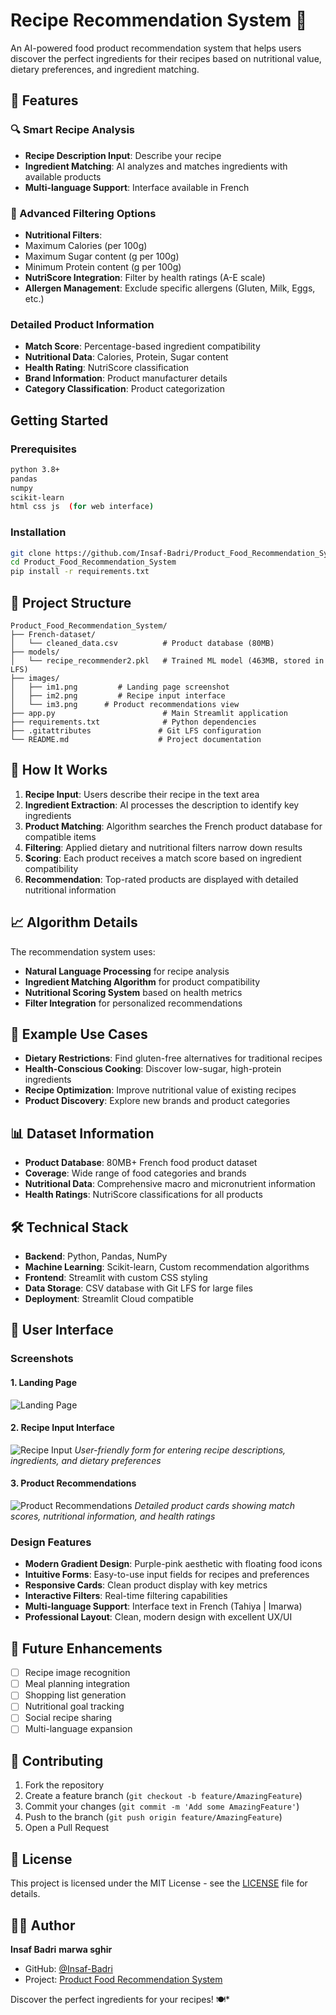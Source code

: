 # Recipe Recommendation System 🍳

An AI-powered food product recommendation system that helps users discover the perfect ingredients for their recipes based on nutritional value, dietary preferences, and ingredient matching.

## 🌟 Features

### 🔍 Smart Recipe Analysis
- **Recipe Description Input**: Describe your recipe
- **Ingredient Matching**: AI analyzes and matches ingredients with available products
- **Multi-language Support**: Interface available in French 

### 🥗 Advanced Filtering Options
- **Nutritional Filters**:
- Maximum Calories (per 100g)
- Maximum Sugar content (g per 100g)
- Minimum Protein content (g per 100g)
- **NutriScore Integration**: Filter by health ratings (A-E scale)
- **Allergen Management**: Exclude specific allergens (Gluten, Milk, Eggs, etc.)

### Detailed Product Information
- **Match Score**: Percentage-based ingredient compatibility
- **Nutritional Data**: Calories, Protein, Sugar content
- **Health Rating**: NutriScore classification
- **Brand Information**: Product manufacturer details
- **Category Classification**: Product categorization

##  Getting Started

### Prerequisites
```bash
python 3.8+
pandas
numpy
scikit-learn
html css js  (for web interface)
```

### Installation
```bash
git clone https://github.com/Insaf-Badri/Product_Food_Recommendation_System.git
cd Product_Food_Recommendation_System
pip install -r requirements.txt
```


## 📁 Project Structure
```
Product_Food_Recommendation_System/
├── French-dataset/
│   └── cleaned_data.csv          # Product database (80MB)
├── models/
│   └── recipe_recommender2.pkl   # Trained ML model (463MB, stored in LFS)
├── images/
│   ├── im1.png         # Landing page screenshot
│   ├── im2.png         # Recipe input interface
│   └── im3.png      # Product recommendations view
├── app.py                        # Main Streamlit application
├── requirements.txt              # Python dependencies
├── .gitattributes               # Git LFS configuration
└── README.md                    # Project documentation
```

## 🔧 How It Works

1. **Recipe Input**: Users describe their recipe in the text area
2. **Ingredient Extraction**: AI processes the description to identify key ingredients
3. **Product Matching**: Algorithm searches the French product database for compatible items
4. **Filtering**: Applied dietary and nutritional filters narrow down results
5. **Scoring**: Each product receives a match score based on ingredient compatibility
6. **Recommendation**: Top-rated products are displayed with detailed nutritional information

## 📈 Algorithm Details

The recommendation system uses:
- **Natural Language Processing** for recipe analysis
- **Ingredient Matching Algorithm** for product compatibility
- **Nutritional Scoring System** based on health metrics
- **Filter Integration** for personalized recommendations

## 🎯 Example Use Cases

- **Dietary Restrictions**: Find gluten-free alternatives for traditional recipes
- **Health-Conscious Cooking**: Discover low-sugar, high-protein ingredients
- **Recipe Optimization**: Improve nutritional value of existing recipes
- **Product Discovery**: Explore new brands and product categories

## 📊 Dataset Information

- **Product Database**: 80MB+ French food product dataset
- **Coverage**: Wide range of food categories and brands
- **Nutritional Data**: Comprehensive macro and micronutrient information
- **Health Ratings**: NutriScore classifications for all products

## 🛠️ Technical Stack

- **Backend**: Python, Pandas, NumPy
- **Machine Learning**: Scikit-learn, Custom recommendation algorithms
- **Frontend**: Streamlit with custom CSS styling
- **Data Storage**: CSV database with Git LFS for large files
- **Deployment**: Streamlit Cloud compatible

## 🎨 User Interface

### Screenshots

#### 1. Landing Page
![Landing Page](images/im2.png)

#### 2. Recipe Input Interface
![Recipe Input](images/im3.png)
*User-friendly form for entering recipe descriptions, ingredients, and dietary preferences*

#### 3. Product Recommendations
![Product Recommendations](images/im1.png)
*Detailed product cards showing match scores, nutritional information, and health ratings*

### Design Features
- **Modern Gradient Design**: Purple-pink aesthetic with floating food icons
- **Intuitive Forms**: Easy-to-use input fields for recipes and preferences
- **Responsive Cards**: Clean product display with key metrics
- **Interactive Filters**: Real-time filtering capabilities
- **Multi-language Support**: Interface text in French (Tahiya | Imarwa)
- **Professional Layout**: Clean, modern design with excellent UX/UI

## 🔮 Future Enhancements

- [ ] Recipe image recognition
- [ ] Meal planning integration
- [ ] Shopping list generation
- [ ] Nutritional goal tracking
- [ ] Social recipe sharing
- [ ] Multi-language expansion

## 🤝 Contributing

1. Fork the repository
2. Create a feature branch (`git checkout -b feature/AmazingFeature`)
3. Commit your changes (`git commit -m 'Add some AmazingFeature'`)
4. Push to the branch (`git push origin feature/AmazingFeature`)
5. Open a Pull Request

## 📝 License

This project is licensed under the MIT License - see the [LICENSE](LICENSE) file for details.

## 👨‍💻 Author

**Insaf Badri**
**marwa sghir**
- GitHub: [@Insaf-Badri](https://github.com/Insaf-Badri)
- Project: [Product Food Recommendation System](https://github.com/Insaf-Badri/Product_Food_Recommendation_-System)



Discover the perfect ingredients for your recipes! 🍽️*
